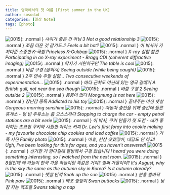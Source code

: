 ```yaml
---
title: 영국에서의 첫 여름 [First summer in the UK]
author: sosodad
categories: [일상 Note]
tags: [photo]
---
```


![0015](https://onedrive.live.com/embed?resid=F96DE3EAE83811FB%21161771&authkey=%21AH4TwkrEmRCjOVQ&height=1024){: .normal }
_사이가 좋은 건 아님 3 Not a good relationship 3_
![0015](https://onedrive.live.com/embed?resid=F96DE3EAE83811FB%21161780&authkey=%21AFrQ_ARgbjcR_gQ&height=1024){: .normal }
_쪼끔 더운 것 같기도..? Feels a bit hot?_
![0015](https://onedrive.live.com/embed?resid=F96DE3EAE83811FB%21161782&authkey=%21AA2lsN64m7frFHc&width=1024){: .normal }
_이 박사가 가져다준 소중한 K-국밥 Priceless K-Gukbap_
![0015](https://onedrive.live.com/embed?resid=F96DE3EAE83811FB%21161783&authkey=%21AHfwlC5d-RBH_uo&height=1024){: .normal }
_X-ray 실험 참관 Participating in an X-ray experiment - Bragg CDI (coherent diffractive imaging)_
![0015](https://onedrive.live.com/embed?resid=F96DE3EAE83811FB%21161785&authkey=%21ACeMdK1ZLP7ZO24&height=1024){: .normal }
_탁자가 시원하구만 The table is cool_
![0015](https://onedrive.live.com/embed?resid=F96DE3EAE83811FB%21161897&authkey=%21AIsUfYEb9K3ZmHQ&height=1024){: .normal }
_바깥 구경 (잡혀서) Seeing outside (while being caught)_
![0015](https://onedrive.live.com/embed?resid=F96DE3EAE83811FB%21161807&authkey=%21AGmnx5150IjLJG8&width=1024){: .normal }
_2주 연속 주말 실험... Two consecutive weekends of experimentation..._
![0015](https://onedrive.live.com/embed?resid=F96DE3EAE83811FB%21161806&authkey=%21AHItaYgZv6hNqvw&height=1024){: .normal }
_바다 근처도 아닌데 있는 영국 갈매기 A British gull, not near the sea though_
![0015](https://onedrive.live.com/embed?resid=F96DE3EAE83811FB%21161815&authkey=%21AIsOqyM80_tbVr8&height=1024){: .normal }
_바깥 구경 2 Seeing outside 2_
![0015](https://onedrive.live.com/embed?resid=F96DE3EAE83811FB%21161821&authkey=%21ALzrMsUUNiovhg8&height=1024){: .normal }
_몽뭉이 없다 Mongmung is not here_
![0015](https://onedrive.live.com/embed?resid=F96DE3EAE83811FB%21161817&authkey=%21AOb188cM3I29a_M&height=1024){: .normal }
_장난감 중독 Addicted to his toy_
![0015](https://onedrive.live.com/embed?resid=F96DE3EAE83811FB%21161820&authkey=%21AFdFsujD2C6qCBw&height=1024){: .normal }
_끝내주는 아침 햇살 Gorgeous morning sunshine_
![0015](https://onedrive.live.com/embed?resid=F96DE3EAE83811FB%21161813&authkey=%21ALxv0C_RSPZOuwI&height=1024){: .normal }
_자동차 충전을 위해 중간에 들른 휴게소 - 텅 빈 주유소는 좀 으스스하다 Stopping to charge the car - empty petrol stations are a bit eerie_
![0015](https://onedrive.live.com/embed?resid=F96DE3EAE83811FB%21161830&authkey=%21AAG4qRbad0dupmw&height=1024){: .normal }
_이 박사, 쿠키 만들기 첫 도전 - 내가 좋아하는 초코칩 쿠키와 시원한 아이스 커피 Dr. Lee's first foray into cookie making - my favourite chocolate chip cookies and iced coffee_
![0015](https://onedrive.live.com/embed?resid=F96DE3EAE83811FB%21161898&authkey=%21AN5P2FMrZMNWVfI&height=1024){: .normal }
_가족 사진 Family photo_
![0015](https://onedrive.live.com/embed?resid=F96DE3EAE83811FB%21161877&authkey=%21AF4dhFon8WmpL3w&height=1024){: .normal }
_아휴, 한참 찾았잖아, 대답도 안 하고! Ugh, I've been looking for this for ages, and you haven't answered!_
![0015](https://onedrive.live.com/embed?resid=F96DE3EAE83811FB%21161884&authkey=%21ABywzG2-ZAWovPs&width=1024){: .normal }
_신기한 거 한다길래 옆방에서 구경 왔습니다 I heard you were doing something interesting, so I watched from the next room._
![0015](https://onedrive.live.com/embed?resid=F96DE3EAE83811FB%21161885&authkey=%21ADE1zTSxAdjT0kQ&width=1024){: .normal }
_8월인데 왜 하늘이 한국 가을 하늘이랑 똑같은 거야? 벌써 가을이야? It's August, why is the sky the same as the autumn sky in Korea? Is it autumn already?_
![0015](https://onedrive.live.com/embed?resid=F96DE3EAE83811FB%21161880&authkey=%21AMunFwYPtWWDbsA&height=1024){: .normal }
_햇살 만끽 Soak up the sun_
![0015](https://onedrive.live.com/embed?resid=F96DE3EAE83811FB%21161889&authkey=%21ALJ6Vdr0qo9qyoY&height=1024){: .normal }
_분홍 발바닥 Pink paw_
![0015](https://onedrive.live.com/embed?resid=F96DE3EAE83811FB%21161890&authkey=%21AJqWZQ5kks1joWw&height=1024){: .normal }
_백조 엉덩이 Swan buttocks_
![0015](https://onedrive.live.com/embed?resid=F96DE3EAE83811FB%21161891&authkey=%21AG6gE8NY5IZPndA&width=1024){: .normal }
_낮잠 자는 백조들 Swans taking a nap_